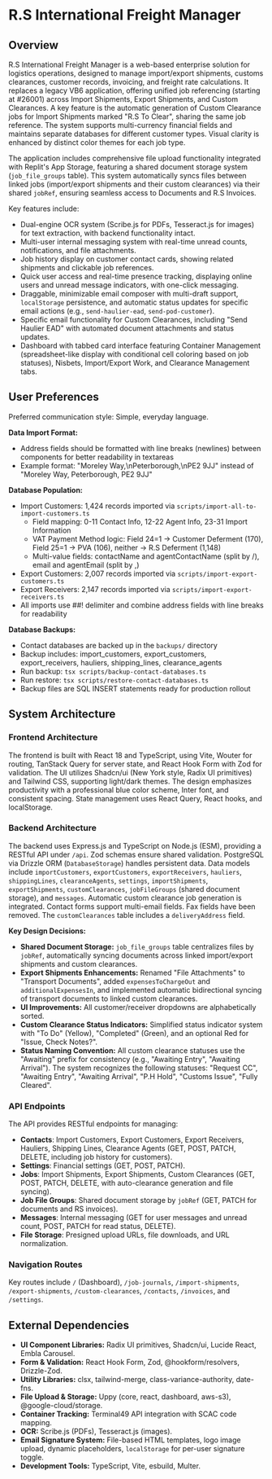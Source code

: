 # R.S International Freight Manager

## Overview

R.S International Freight Manager is a web-based enterprise solution for logistics operations, designed to manage import/export shipments, customs clearances, customer records, invoicing, and freight rate calculations. It replaces a legacy VB6 application, offering unified job referencing (starting at #26001) across Import Shipments, Export Shipments, and Custom Clearances. A key feature is the automatic generation of Custom Clearance jobs for Import Shipments marked "R.S To Clear", sharing the same job reference. The system supports multi-currency financial fields and maintains separate databases for different customer types. Visual clarity is enhanced by distinct color themes for each job type.

The application includes comprehensive file upload functionality integrated with Replit's App Storage, featuring a shared document storage system (`job_file_groups` table). This system automatically syncs files between linked jobs (import/export shipments and their custom clearances) via their shared `jobRef`, ensuring seamless access to Documents and R.S Invoices.

Key features include:
- Dual-engine OCR system (Scribe.js for PDFs, Tesseract.js for images) for text extraction, with backend functionality intact.
- Multi-user internal messaging system with real-time unread counts, notifications, and file attachments.
- Job history display on customer contact cards, showing related shipments and clickable job references.
- Quick user access and real-time presence tracking, displaying online users and unread message indicators, with one-click messaging.
- Draggable, minimizable email composer with multi-draft support, `localStorage` persistence, and automatic status updates for specific email actions (e.g., `send-haulier-ead`, `send-pod-customer`).
- Specific email functionality for Custom Clearances, including "Send Haulier EAD" with automated document attachments and status updates.
- Dashboard with tabbed card interface featuring Container Management (spreadsheet-like display with conditional cell coloring based on job statuses), Nisbets, Import/Export Work, and Clearance Management tabs.

## User Preferences

Preferred communication style: Simple, everyday language.

**Data Import Format:**
- Address fields should be formatted with line breaks (newlines) between components for better readability in textareas
- Example format: "Moreley Way,\nPeterborough,\nPE2 9JJ" instead of "Moreley Way, Peterborough, PE2 9JJ"

**Database Population:**
- Import Customers: 1,424 records imported via `scripts/import-all-to-import-customers.ts`
  - Field mapping: 0-11 Contact Info, 12-22 Agent Info, 23-31 Import Information
  - VAT Payment Method logic: Field 24=1 → Customer Deferment (170), Field 25=1 → PVA (106), neither → R.S Deferment (1,148)
  - Multi-value fields: contactName and agentContactName (split by /), email and agentEmail (split by ,)
- Export Customers: 2,007 records imported via `scripts/import-export-customers.ts`
- Export Receivers: 2,147 records imported via `scripts/import-export-receivers.ts`
- All imports use ##! delimiter and combine address fields with line breaks for readability

**Database Backups:**
- Contact databases are backed up in the `backups/` directory
- Backup includes: import_customers, export_customers, export_receivers, hauliers, shipping_lines, clearance_agents
- Run backup: `tsx scripts/backup-contact-databases.ts`
- Run restore: `tsx scripts/restore-contact-databases.ts`
- Backup files are SQL INSERT statements ready for production rollout

## System Architecture

### Frontend Architecture

The frontend is built with React 18 and TypeScript, using Vite, Wouter for routing, TanStack Query for server state, and React Hook Form with Zod for validation. The UI utilizes Shadcn/ui (New York style, Radix UI primitives) and Tailwind CSS, supporting light/dark themes. The design emphasizes productivity with a professional blue color scheme, Inter font, and consistent spacing. State management uses React Query, React hooks, and localStorage.

### Backend Architecture

The backend uses Express.js and TypeScript on Node.js (ESM), providing a RESTful API under `/api`. Zod schemas ensure shared validation. PostgreSQL via Drizzle ORM (`DatabaseStorage`) handles persistent data. Data models include `importCustomers`, `exportCustomers`, `exportReceivers`, `hauliers`, `shippingLines`, `clearanceAgents`, `settings`, `importShipments`, `exportShipments`, `customClearances`, `jobFileGroups` (shared document storage), and `messages`. Automatic custom clearance job generation is integrated. Contact forms support multi-email fields. Fax fields have been removed. The `customClearances` table includes a `deliveryAddress` field.

**Key Design Decisions:**
- **Shared Document Storage:** `job_file_groups` table centralizes files by `jobRef`, automatically syncing documents across linked import/export shipments and custom clearances.
- **Export Shipments Enhancements:** Renamed "File Attachments" to "Transport Documents", added `expensesToChargeOut` and `additionalExpensesIn`, and implemented automatic bidirectional syncing of transport documents to linked custom clearances.
- **UI Improvements:** All customer/receiver dropdowns are alphabetically sorted.
- **Custom Clearance Status Indicators:** Simplified status indicator system with "To Do" (Yellow), "Completed" (Green), and an optional Red for "Issue, Check Notes?".
- **Status Naming Convention:** All custom clearance statuses use the "Awaiting" prefix for consistency (e.g., "Awaiting Entry", "Awaiting Arrival"). The system recognizes the following statuses: "Request CC", "Awaiting Entry", "Awaiting Arrival", "P.H Hold", "Customs Issue", "Fully Cleared".

### API Endpoints

The API provides RESTful endpoints for managing:
-   **Contacts**: Import Customers, Export Customers, Export Receivers, Hauliers, Shipping Lines, Clearance Agents (GET, POST, PATCH, DELETE, including job history for customers).
-   **Settings**: Financial settings (GET, POST, PATCH).
-   **Jobs**: Import Shipments, Export Shipments, Custom Clearances (GET, POST, PATCH, DELETE, with auto-clearance generation and file syncing).
-   **Job File Groups**: Shared document storage by `jobRef` (GET, PATCH for documents and RS invoices).
-   **Messages**: Internal messaging (GET for user messages and unread count, POST, PATCH for read status, DELETE).
-   **File Storage**: Presigned upload URLs, file downloads, and URL normalization.

### Navigation Routes

Key routes include `/` (Dashboard), `/job-journals`, `/import-shipments`, `/export-shipments`, `/custom-clearances`, `/contacts`, `/invoices`, and `/settings`.

## External Dependencies

-   **UI Component Libraries:** Radix UI primitives, Shadcn/ui, Lucide React, Embla Carousel.
-   **Form & Validation:** React Hook Form, Zod, @hookform/resolvers, Drizzle-Zod.
-   **Utility Libraries:** clsx, tailwind-merge, class-variance-authority, date-fns.
-   **File Upload & Storage:** Uppy (core, react, dashboard, aws-s3), @google-cloud/storage.
-   **Container Tracking:** Terminal49 API integration with SCAC code mapping.
-   **OCR:** Scribe.js (PDFs), Tesseract.js (images).
-   **Email Signature System:** File-based HTML templates, logo image upload, dynamic placeholders, `localStorage` for per-user signature toggle.
-   **Development Tools:** TypeScript, Vite, esbuild, Multer.
